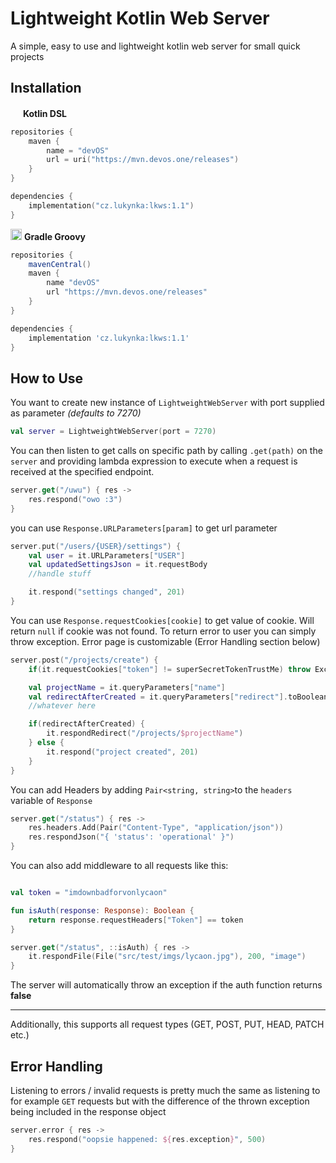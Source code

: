 # Lightweight Kotlin Web Server

A simple, easy to use and lightweight kotlin web server for small quick projects

## Installation

<img src="https://cdn.worldvectorlogo.com/logos/kotlin-2.svg" width="16px"></img>
**Kotlin DSL**
```kotlin
repositories {
    maven {
        name = "devOS"
        url = uri("https://mvn.devos.one/releases")
    }
}

dependencies {
    implementation("cz.lukynka:lkws:1.1")
}
```
<img src="https://github.com/LukynkaCZE/PrettyLog/assets/48604271/3293feca-7395-4100-8b61-257ba40dbe3c" width="18px"></img>
**Gradle Groovy**
```groovy
repositories {
    mavenCentral()
    maven {
        name "devOS"
        url "https://mvn.devos.one/releases"
    }
}

dependencies {
    implementation 'cz.lukynka:lkws:1.1'
}
```
## How to Use

You want to create new instance of `LightweightWebServer` with port supplied as parameter _(defaults to 7270)_

```kotlin
val server = LightweightWebServer(port = 7270)
```

You can then listen to get calls on specific path by calling `.get(path)` on the `server` and providing lambda expression to execute when a request is received at the specified endpoint.

```kotlin
server.get("/uwu") { res ->
    res.respond("owo :3")
}
```

you can use `Response.URLParameters[param]` to get url parameter

```kotlin
server.put("/users/{USER}/settings") {
    val user = it.URLParameters["USER"]
    val updatedSettingsJson = it.requestBody
    //handle stuff

    it.respond("settings changed", 201)
}
```

You can use `Response.requestCookies[cookie]` to get value of cookie. Will return `null` if cookie was not found. To return error to user you can simply throw exception. Error page is customizable (Error Handling section below)

```kotlin
server.post("/projects/create") {
    if(it.requestCookies["token"] != superSecretTokenTrustMe) throw Exception("nuh uh, you are not logged in")

    val projectName = it.queryParameters["name"]
    val redirectAfterCreated = it.queryParameters["redirect"].toBoolean()
    //whatever here

    if(redirectAfterCreated) {
        it.respondRedirect("/projects/$projectName")
    } else {
        it.respond("project created", 201)
    }
}
```

You can add Headers by adding `Pair<string, string>`to the `headers` variable of `Response`

```kotlin
server.get("/status") { res ->
    res.headers.Add(Pair("Content-Type", "application/json"))
    res.respondJson("{ 'status': 'operational' }")
}
```

You can also add middleware to all requests like this:

```kotlin

val token = "imdownbadforvonlycaon"

fun isAuth(response: Response): Boolean {
    return response.requestHeaders["Token"] == token
}

server.get("/status", ::isAuth) { res ->
    it.respondFile(File("src/test/imgs/lycaon.jpg"), 200, "image")
}
```

The server will automatically throw an exception if the auth function returns **false**

---

Additionally, this supports all request types (GET, POST, PUT, HEAD, PATCH etc.)

## Error Handling

Listening to errors / invalid requests is pretty much the same as listening to for example `GET` requests but with the difference of the thrown exception being included in the response object

```kotlin
server.error { res ->
    res.respond("oopsie happened: ${res.exception}", 500)
}
```
